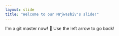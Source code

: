 ```yaml
---
layout: slide
title: "Welcome to our Mrjwashiv's slide!"
---
```

I'm a git master now! :tada:
Use the left arrow to go back!

